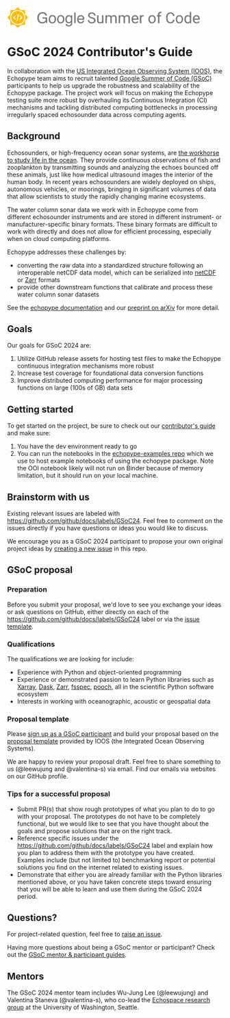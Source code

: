 <img src="docs/source/images/GSoC-logo-horizontal.svg" alt="Google Summer of Code logo" width="450" style="padding-right: 50px; vertical-align: middle">

# GSoC 2024 Contributor's Guide

In collaboration with the [US Integrated Ocean Observing System (IOOS)](https://ioos.noaa.gov/), the Echopype team aims to recruit talented [Google Summer of Code (GSoC)](https://summerofcode.withgoogle.com/)
participants to help us upgrade the robustness and scalability of the Echopype package. The project work will focus on making the Echopype testing suite more robust by overhauling its Continuous Integration (CI) mechanisms and tackling distributed computing bottlenecks in processing irregularly spaced echosounder data across computing agents.


## Background

Echosounders, or high-frequency ocean sonar systems, are [the workhorse to study life in the ocean](https://storymaps.arcgis.com/stories/e245977def474bdba60952f30576908f). They provide continuous observations of fish and zooplankton by transmitting sounds and analyzing the echoes bounced off these animals, just like how medical ultrasound images the interior of the human body. In recent years echosounders are widely deployed on ships, autonomous vehicles, or moorings, bringing in significant volumes of data that allow scientists to study the rapidly changing marine ecosystems.

The water column sonar data we work with in Echopype come from different echosounder instruments and are stored in different instrument- or manufacturer-specific binary formats. These binary formats are difficult to work with directly and does not allow for efficient processing, especially when on cloud computing platforms.

Echopype addresses these challenges by:

- converting the raw data into a standardized structure following an interoperable netCDF data model, which can be serialized into
[netCDF](https://www.unidata.ucar.edu/software/netcdf/) or [Zarr](https://zarr.readthedocs.io/en/stable/) formats
- provide other downstream functions that calibrate and process these water column sonar datasets

See the [echopype documentation](echopype-why) and our [preprint on arXiv](https://arxiv.org/abs/2111.00187) for more detail.



## Goals

Our goals for GSoC 2024 are:
1. Utilize GitHub release assets for hosting test files to make the Echopype continuous integration mechanisms more robust
2. Increase test coverage for foundational data conversion functions
3. Improve distributed computing performance for major processing functions on large (100s of GB) data sets


## Getting started

To get started on the project, be sure to check out our [contributor's guide](https://echopype.readthedocs.io/en/stable/contributing.html) and make sure:
1. You have the dev environment ready to go
2. You can run the notebooks in the [echopype-examples repo](https://github.com/OSOceanAcoustics/echopype-examples) which we use to host example notebooks of using the echopype package. Note the OOI notebook likely will not run on Binder because of memory limitation, but it should run on your local machine.


## Brainstorm with us

Existing relevant issues are labeled with https://github.com/github/docs/labels/GSoC24. Feel free to comment on the issues directly if you have questions or ideas you would like to discuss.

We encourage you as a GSoC 2024 participant to propose your own original project ideas by [creating a new issue](https://github.com/OSOceanAcoustics/echopype/issues/new?assignees=&labels=GSoC24&projects=&template=gsoc24.yml&title=%5BGSoC24%5D+...) in this repo.




## GSoC proposal

### Preparation
Before you submit your proposal, we'd love to see you exchange your ideas or ask questions on GitHub, either directly on each of the https://github.com/github/docs/labels/GSoC24 label or via the [issue template](https://github.com/OSOceanAcoustics/echopype/issues/new?assignees=&labels=GSoC24&projects=&template=gsoc24.yml&title=%5BGSoC24%5D+...).

### Qualifications
The qualifications we are looking for include:
- Experience with Python and object-oriented programming
- Experience or demonstrated passion to learn Python libraries such as [Xarray](https://docs.xarray.dev/en/stable/), [Dask](https://www.dask.org/), [Zarr](https://zarr.readthedocs.io/en/stable/), [fsspec](https://filesystem-spec.readthedocs.io/en/latest/), [pooch](https://www.fatiando.org/pooch/latest/), all in the scientific Python software ecosystem
- Interests in working with oceanographic, acoustic or geospatial data

### Proposal template

Please [sign up as a GSoC participant](https://summerofcode.withgoogle.com/get-started/) and build your proposal based on the [proposal template](https://github.com/ioos/gsoc/blob/main/proposal-template.md) provided by IOOS (the Integrated Ocean Observing Systems).

We are happy to review your proposal draft. Feel free to share something to us (@leewujung and @valentina-s) via email. Find our emails via websites on our GitHub profile.

### Tips for a successful proposal
- Submit PR(s) that show rough prototypes of what you plan to do to go with your proposal. The prototypes do not have to be completely functional, but we would like to see that you have thought about the goals and propose solutions that are on the right track.
- Reference specific issues under the https://github.com/github/docs/labels/GSoC24 label and explain how you plan to address them with the prototype you have created. Examples include (but not limited to) benchmarking report or potential solutions you find on the internet related to existing issues.
- Demonstrate that either you are already familiar with the Python libraries mentioned above, or you have taken concrete steps toward ensuring that you will be able to learn and use them during the GSoC 2024 period.


## Questions?

For project-related question, feel free to [raise an issue](https://github.com/OSOceanAcoustics/echopype/issues/new?assignees=&labels=GSoC24&projects=&template=gsoc24.yml&title=%5BGSoC24%5D+...).

Having more questions about being a GSoC mentor or participant? Check out the [GSoC mentor & participant guides](https://google.github.io/gsocguides/).


## Mentors
The GSoC 2024 mentor team includes Wu-Jung Lee (@leewujung) and Valentina Staneva (@valentina-s), who co-lead the [Echospace research group](https://uw-echospace.github.io/) at the University of Washington, Seattle.
